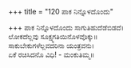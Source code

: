 +++
title = "120 ಪಾಕ ನಿನ್ನೊಳದೊಂದು"

+++
ಪಾಕ ನಿನ್ನೊಳದೊಂದು ಸಾಗುತಿಹುದೆಡೆಬಿಡದೆ।  
ಲೋಕದೆಲ್ಲವು ಸೂಕ್ಷ್ಮಗತಿಯಿನೊಳವೊಕ್ಕು॥  
ಸಾಕುಬೇಕುಗಳೆಲ್ಲವದರಿನಾ ಯಂತ್ರವನು।  
ಏಕೆ ರಚಿಸಿದನೊ ವಿಧಿ! - ಮಂಕುತಿಮ್ಮ॥  
